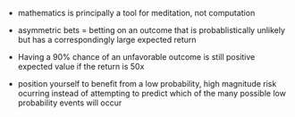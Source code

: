 - mathematics is principally a tool for meditation, not computation
- asymmetric bets = betting on an outcome that is probablistically unlikely but has a correspondingly large expected return

- Having a 90% chance of an unfavorable outcome is still positive expected value if the return is 50x
- position yourself to benefit from a low probability, high magnitude risk ocurring instead of attempting to predict which of the many possible low probability events will occur 
